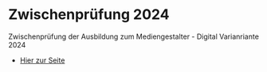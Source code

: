 # Zwischenprüfung 2024
 Zwischenprüfung der Ausbildung zum Mediengestalter - Digital Varianriante 2024

 
+ [Hier zur Seite](https://kriskaps.github.io/zwischenpruefung/teilaufgabe_b/index.html)
